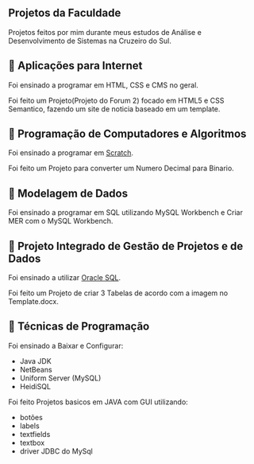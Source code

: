 ## Projetos da Faculdade

Projetos feitos por mim durante meus estudos de Análise e Desenvolvimento de Sistemas na Cruzeiro do Sul.

## 📝 Aplicações para Internet
Foi ensinado a programar em HTML, CSS e CMS no geral.

Foi feito um Projeto(Projeto do Forum 2) focado em HTML5 e CSS Semantico, fazendo um site de noticia baseado em um template.

## 📝 Programação de Computadores e Algoritmos
Foi ensinado a programar em [Scratch](https://scratch.mit.edu/).

Foi feito um Projeto para converter um Numero Decimal para Binario.

## 📝 Modelagem de Dados
Foi ensinado a programar em SQL utilizando MySQL Workbench e Criar MER com o MySQL Workbench.

## 📝 Projeto Integrado de Gestão de Projetos e de Dados
Foi ensinado a utilizar [Oracle SQL](https://livesql.oracle.com/apex/f?p=590:1000). 

Foi feito um Projeto de criar 3 Tabelas de acordo com a imagem no Template.docx.

## 📝 Técnicas de Programação

Foi ensinado a Baixar e Configurar:

- Java JDK
- NetBeans
- Uniform Server (MySQL)
- HeidiSQL

Foi feito Projetos basicos em JAVA com GUI utilizando:

- botões
- labels
- textfields
- textbox
- driver JDBC do MySql